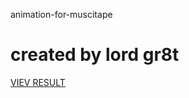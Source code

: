 animation-for-muscitape
# created by lord gr8t
[VIEV RESULT](https://lordgr8t.github.io/animation-for-muscitape/)
